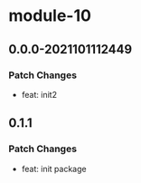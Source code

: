 # module-10

## 0.0.0-2021101112449

### Patch Changes

- feat: init2

## 0.1.1

### Patch Changes

- feat: init package
